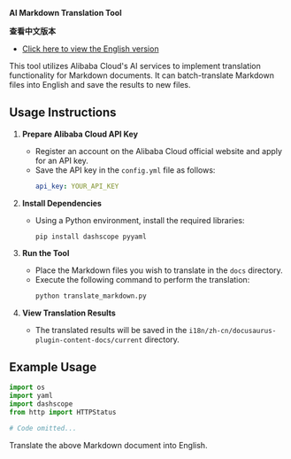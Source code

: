 **AI Markdown Translation Tool**

**查看中文版本**
   - [Click here to view the English version](README.md)

This tool utilizes Alibaba Cloud's AI services to implement translation functionality for Markdown documents. It can batch-translate Markdown files into English and save the results to new files.

## Usage Instructions

1. **Prepare Alibaba Cloud API Key**
   - Register an account on the Alibaba Cloud official website and apply for an API key.
   - Save the API key in the `config.yml` file as follows:
     ```yaml
     api_key: YOUR_API_KEY
     ```


2. **Install Dependencies**
   - Using a Python environment, install the required libraries:
     ```
     pip install dashscope pyyaml
     ```

3. **Run the Tool**
   - Place the Markdown files you wish to translate in the `docs` directory.
   - Execute the following command to perform the translation:
     ```bash
     python translate_markdown.py
     ```

4. **View Translation Results**
   - The translated results will be saved in the `i18n/zh-cn/docusaurus-plugin-content-docs/current` directory.

## Example Usage

```python
import os
import yaml
import dashscope
from http import HTTPStatus

# Code omitted...
```

Translate the above Markdown document into English.